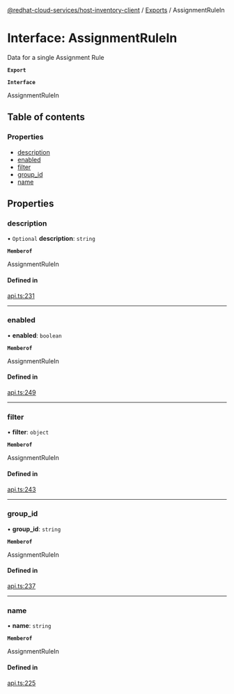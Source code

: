 [@redhat-cloud-services/host-inventory-client](../README.md) / [Exports](../modules.md) / AssignmentRuleIn

# Interface: AssignmentRuleIn

Data for a single Assignment Rule

**`Export`**

**`Interface`**

AssignmentRuleIn

## Table of contents

### Properties

- [description](AssignmentRuleIn.md#description)
- [enabled](AssignmentRuleIn.md#enabled)
- [filter](AssignmentRuleIn.md#filter)
- [group\_id](AssignmentRuleIn.md#group_id)
- [name](AssignmentRuleIn.md#name)

## Properties

### description

• `Optional` **description**: `string`

**`Memberof`**

AssignmentRuleIn

#### Defined in

[api.ts:231](https://github.com/RedHatInsights/javascript-clients/blob/master/packages/host-inventory/api.ts#L231)

___

### enabled

• **enabled**: `boolean`

**`Memberof`**

AssignmentRuleIn

#### Defined in

[api.ts:249](https://github.com/RedHatInsights/javascript-clients/blob/master/packages/host-inventory/api.ts#L249)

___

### filter

• **filter**: `object`

**`Memberof`**

AssignmentRuleIn

#### Defined in

[api.ts:243](https://github.com/RedHatInsights/javascript-clients/blob/master/packages/host-inventory/api.ts#L243)

___

### group\_id

• **group\_id**: `string`

**`Memberof`**

AssignmentRuleIn

#### Defined in

[api.ts:237](https://github.com/RedHatInsights/javascript-clients/blob/master/packages/host-inventory/api.ts#L237)

___

### name

• **name**: `string`

**`Memberof`**

AssignmentRuleIn

#### Defined in

[api.ts:225](https://github.com/RedHatInsights/javascript-clients/blob/master/packages/host-inventory/api.ts#L225)
